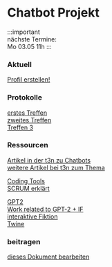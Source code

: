 [Kommentare]: <> (
hey hallo willkommen hoffe es gefällt :3 <3 
)

# Chatbot Projekt

:::important  
nächste Termine:  
Mo 03.05 11h 
:::  

### Aktuell

[Profil erstellen!](/people/beispiel.md)

### Protokolle

[erstes Treffen](Protokoll/Treffen_1)  
[zweites Treffen](Protokoll/Treffen_2)  
[Treffen 3](Protokoll/Treffen_3)



### Ressourcen

[Artikel in der t3n zu Chatbots](https://drive.google.com/file/d/1x8BuAEbj8uXh2bs88FiGuoiBvpE5S_mf/view)  
[weitere Artikel bei t3n zum Thema](https://t3n.de/tag/chatbot/)  

[Coding Tools](Ressourcen/Code)  
[SCRUM erklärt](Ressourcen/SCRUM)  

[GPT2](Ressourcen/GPT-2)  
[Work related to GPT-2 + IF](Ressourcen/relatedWork.md)  
[interaktive Fiktion](IF/index)  
[Twine](twine/)  


### beitragen

[dieses Dokument bearbeiten](howto)